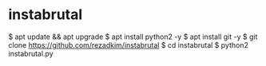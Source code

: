 # instabrutal
$ apt update &amp;&amp; apt upgrade  $ apt install python2 -y  $ apt install git -y  $ git clone https://github.com/rezadkim/instabrutal  $ cd instabrutal  $ python2 instabrutal.py
